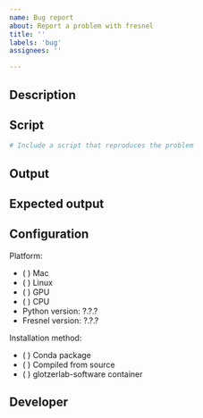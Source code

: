```yaml
---
name: Bug report
about: Report a problem with fresnel
title: ''
labels: 'bug'
assignees: ''

---
```


## Description

<!-- Describe the problem. -->

## Script

```python
# Include a script that reproduces the problem

```

## Output

<!-- Attach the output image or paste the error message. -->

## Expected output

<!-- What output did you expect? -->

## Configuration

<!-- Check all that apply and replace "?"'s accordingly -->

Platform:
- ( ) Mac
- ( ) Linux
- ( ) GPU
- ( ) CPU
- Python version: ?.?.?
- Fresnel version: ?.?.?

Installation method:
- ( ) Conda package
- ( ) Compiled from source
- ( ) glotzerlab-software container

## Developer

<!-- Are you able to fix this bug for the benefit of the fresnel user community? -->
